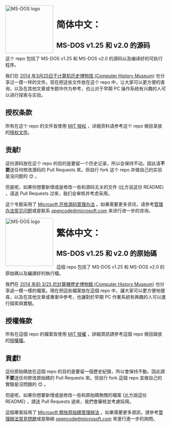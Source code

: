 <img width="150" height="150" align="left" style="float: left; margin: 0 10px 0 0;" alt="MS-DOS logo" src="https://github.com/Microsoft/MS-DOS/blob/master/msdos-logo.png">

# 简体中文： 
## MS-DOS v1.25 和 v2.0 的源码
这个 repo 包括了 MS-DOS v1.25 和 MS-DOS v2.0 的源码以及编译好的可执行程序。

我们在 [2014 年3月25日于计算机历史博物馆 (Computer History Museum)](http://www.computerhistory.org/atchm/microsoft-ms-dos-early-source-code/) 也分享过一摸一样的文件。现在把这些文件放在这个 repo 中，让大家可以更方便的查询，以及在其他文章或专题中作为参考，也让对于早期 PC 操作系统有兴趣的人可以进行探索与实验。

## 授权条款
所有在这个 repo 的文件皆使用 [MIT 授权](https://en.wikipedia.org/wiki/MIT_License) ，详细资料请参考这个 repo 根目录放的[授权文件](https://github.com/Microsoft/MS-DOS/blob/master/LICENSE.md)。

## 贡献!
这份源码放在这个 repo 的目的是要留一个历史记录，所以会保持不动。因此请**不要**送任何修改源码的 Pull Requests 來。但自行 fork 这个 repo 并做自己的实验是没问题的 😊 。

但是呢，如果你想要新增或是修改一些和源码无关的文件 (比方说这份 README) ，请送 Pull Requests 过來，我们会审核并考虑采用。

这个专题采用了 [Microsoft 开放源码管理办法](https://opensource.microsoft.com/codeofconduct/) 。如果需要更多资讯，请參考[管理办法常见问题](https://opensource.microsoft.com/codeofconduct/faq/)或是联系 [opencode@microsoft.com](mailto:opencode@microsoft.com) 来进行进一步的咨询。


<img width="150" height="150" align="left" style="float: left; margin: 0 10px 0 0;" alt="MS-DOS logo" src="https://github.com/Microsoft/MS-DOS/blob/master/msdos-logo.png">

# 繁体中文：
## MS-DOS v1.25 和 v2.0 的原始碼
這個 repo 包括了 MS-DOS v1.25 和 MS-DOS v2.0 的原始碼以及編譯好的執行檔。

我們在 [2014 年的 3/25 於計算機歷史博物館 (Computer History Museum)](http://www.computerhistory.org/atchm/microsoft-ms-dos-early-source-code/) 也分享過一模一樣的檔案。現在把這些檔案放在這個 repo 中，讓大家可以更方便地搜尋，以及在其他文章或專案中參考，也讓對於早期 PC 作業系統有興趣的人可以進行探索與實驗。

## 授權條款
所有在這個 repo 的檔案皆使用 [MIT 授權](https://en.wikipedia.org/wiki/MIT_License) ，詳細資訊請參考這個 repo 根目錄放的[授權檔](https://github.com/Microsoft/MS-DOS/blob/master/LICENSE.md)。

## 貢獻!
這份原始碼放在這個 repo 的目的是要留一個歷史紀錄，所以會保持不動。因此請**不要**送任何修改原始碼的 Pull Requests 來。但自行 fork 這個 repo 並做自己的實驗是沒問題的 😊 。

但是呢，如果你想要新增或是修改一些和原始碼無關的檔案 (比方說這份 README) ，請送 Pull Requests 過來，我們會審核並考慮採用。

這個專案採用了 [Microsoft 開放原始碼管理辦法](https://opensource.microsoft.com/codeofconduct/) 。如果需要更多資訊，請參考[管理辦法常見問題](https://opensource.microsoft.com/codeofconduct/faq/)或是聯絡 [opencode@microsoft.com](mailto:opencode@microsoft.com) 來進行進一步的詢問。
